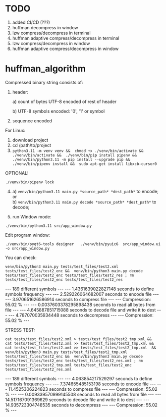 # TODO
1. added CI/CD (???) 
2. huffman decompress in window
3. lzw compress/decompress in terminal
4. huffman adaptive compress/decompress in terminal
5. lzw compress/decompress in window
6. huffman adaptive compress/decompress in window

# huffman_algorithm

Compressed binary string consists of:
1. header:
   
   a) count of bytes UTF-8 encoded of rest of header
   
   b) UTF-8 symbols encoded: '0', '1' or symbol
3. sequence encoded

For Linux:
1. download project
2. cd /path/to/project
3. `
python3.11 -m venv venv && 
chmod +x ./venv/bin/activate && 
./venv/bin/activate && 
./venv/bin/pip install pipenv && 
./venv/bin/python3.11 -m pip install --upgrade pip && 
./venv/bin/pipenv install && 
sudo apt-get install libxcb-cursor0
`

OPTIONAL!
   
`
./venv/bin/pipenv lock
`

4.
   a) `venv/bin/python3.11 main.py *source_path* *dest_path*` to encode;   
   or   
   b) `venv/bin/python3.11 main.py decode *source_path* *dest_path*` to decode;

5. run Window mode:
   
`
./venv/bin/python3.11 src/app_window.py
`

Edit program window:

`
./venv/bin/pyqt6-tools designer  
./venv/bin/pyuic6  src/app_window.ui -o src/app_window.py    
`

You can check:

`
venv/bin/python3 main.py tests/test_files/test2.xml tests/test_files/test2_enc && 
venv/bin/python3 main.py decode tests/test_files/test2_enc tests/test_files/test2_res ;
rm tests/test_files/test2_enc tests/test_files/test2_res
`


--- 189 different symbols ---
--- 1.4361639022827148 seconds to define symbols frequency ---
--- 2.529226064682007 seconds to encode file ---
--- 3.970651626586914 seconds to compress file ---
--- Compression: 55.02 % ---
--- 0.0037603378295898438 seconds to read all bytes from file ---
--- 4.645887851715088 seconds to decode file and write it to dest ---
--- 4.787070035934448 seconds to decompress ---
--- Compression: 55.02 % ---


STRESS TEST:

`
cat tests/test_files/test2.xml > tests/test_files/test2_tmp.xml && 
cat tests/test_files/test2.xml >> tests/test_files/test2_tmp.xml && 
cat tests/test_files/test2.xml >> tests/test_files/test2_tmp.xml  && 
venv/bin/python3 main.py tests/test_files/test2_tmp.xml tests/test_files/test2_enc && 
venv/bin/python3 main.py decode tests/test_files/test2_enc tests/test_files/test2_res.xml ;
rm tests/test_files/test2_tmp.xml tests/test_files/test2_enc tests/test_files/test2_res.xml
`

--- 189 different symbols ---
--- 4.063854217529297 seconds to define symbols frequency ---
--- 7.374655485153198 seconds to encode file ---
--- 11.4525306224823 seconds to compress file ---
--- Compression: 55.02 % ---
--- 0.009339570999145508 seconds to read all bytes from file ---
--- 14.517167091369629 seconds to decode file and write it to dest ---
--- 14.935723304748535 seconds to decompress ---
--- Compression: 55.02 % ---
